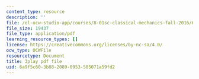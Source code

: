 ```yaml
---
content_type: resource
description: ''
file: /ol-ocw-studio-app/courses/8-01sc-classical-mechanics-fall-2016/6a9f5c603b8820890953505071a59fd2_PQfYJ2TjpEU.pdf
file_size: 19437
file_type: application/pdf
learning_resource_types: []
license: https://creativecommons.org/licenses/by-nc-sa/4.0/
ocw_type: OCWFile
resourcetype: Document
title: 3play pdf file
uid: 6a9f5c60-3b88-2089-0953-505071a59fd2
---
```


